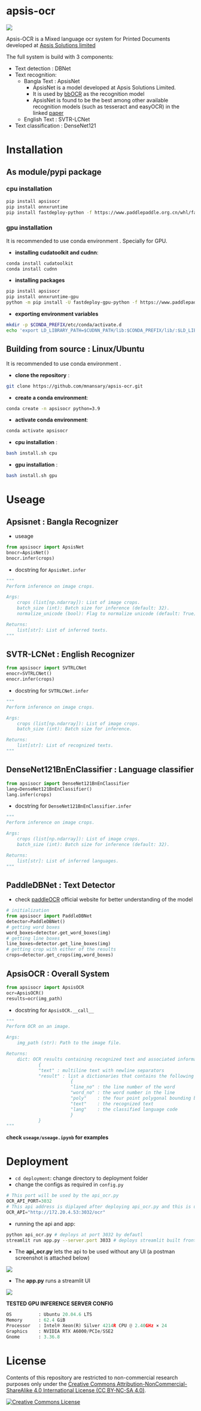# apsis-ocr
![](/deployment/images/apsis.png) 

Apsis-OCR is a Mixed language ocr system for Printed Documents developed at [Apsis Solutions limited](https://apsissolutions.com/)

The full system is build with 3 components: 
* Text detection : DBNet
* Text recognition:
    * Bangla Text : ApsisNet 
        * ApsisNet is a model developed at Apsis Solutions Limited. 
        * It is used by [bbOCR](https://github.com/BengaliAI/bbocr/blob/dev/modules.md) as the recognition model 
        * ApsisNet is found to be the best among other available recognition models (such as tesseract and easyOCR) in the linked [paper](https://arxiv.org/abs/2308.10647)
    * English Text : SVTR-LCNet
* Text classification : DenseNet121    


# **Installation**


## **As module/pypi package**
### **cpu installation**

```bash
pip install apsisocr
pip install onnxruntime
pip install fastdeploy-python -f https://www.paddlepaddle.org.cn/whl/fastdeploy.html
```

### **gpu installation**

It is recommended to use conda environment . Specially for GPU.

* **installing cudatoolkit and cudnn**: 

```bash
conda install cudatoolkit
conda install cudnn
```

* **installing packages**

```bash
pip install apsisocr
pip install onnxruntime-gpu
python -m pip install -U fastdeploy-gpu-python -f https://www.paddlepaddle.org.cn/whl/fastdeploy.html
```

* **exporting environment variables**

```bash
mkdir -p $CONDA_PREFIX/etc/conda/activate.d
echo 'export LD_LIBRARY_PATH=$CUDNN_PATH/lib:$CONDA_PREFIX/lib/:$LD_LIBRARY_PATH' >> $CONDA_PREFIX/etc/conda/activate.d/env_vars.sh
```

## **Building from source : Linux/Ubuntu**
It is recommended to use conda environment .

* **clone the repository** : 
```bash
git clone https://github.com/mnansary/apsis-ocr.git
```


* **create a conda environment**: 

```bash
conda create -n apsisocr python=3.9
```

* **activate conda environment**: 

```bash
conda activate apsisocr

```
* **cpu installation**  :

```bash
bash install.sh cpu
``` 
* **gpu installation**  :
    
```bash
bash install.sh gpu
``` 

# Useage


## Apsisnet : Bangla Recognizer

* useage
```python
from apsisocr import ApsisNet
bnocr=ApsisNet()
bnocr.infer(crops)
```
* docstring for ```ApsisNet.infer```

```python
"""
Perform inference on image crops.

Args:
    crops (list[np.ndarray]): List of image crops.
    batch_size (int): Batch size for inference (default: 32).
    normalize_unicode (bool): Flag to normalize unicode (default: True).

Returns:
    list[str]: List of inferred texts.
"""
```

## SVTR-LCNet : English Recognizer

```python
from apsisocr import SVTRLCNet
enocr=SVTRLCNet()
enocr.infer(crops)
```

* docstring for ```SVTRLCNet.infer```

```python
"""
Perform inference on image crops.

Args:
    crops (list[np.ndarray]): List of image crops.
    batch_size (int): Batch size for inference.

Returns:
    list[str]: List of recognized texts.
"""
```


## DenseNet121BnEnClassifier : Language classifier

```python
from apsisocr import DenseNet121BnEnClassifier
lang=DenseNet121BnEnClassifier()
lang.infer(crops)
```

* docstring for ```DenseNet121BnEnClassifier.infer```

```python
"""
Perform inference on image crops.

Args:
    crops (list[np.ndarray]): List of image crops.
    batch_size (int): Batch size for inference (default: 32).

Returns:
    list[str]: List of inferred languages.
"""
```

## PaddleDBNet : Text Detector

* check [paddleOCR](https://github.com/PaddlePaddle/PaddleOCR) official website for better understanding of the model

```python
# initialization
from apsisocr import PaddleDBNet
detector=PaddleDBNet()
# getting word boxes
word_boxes=detector.get_word_boxes(img)
# getting line boxes
line_boxes=detector.get_line_boxes(img)
# getting crop with either of the results
crops=detector.get_crops(img,word_boxes)
```

## ApsisOCR : Overall System

```python
from apsisocr import ApsisOCR
ocr=ApsisOCR()
results=ocr(img_path)
```

* docstring for ```ApsisOCR.__call__```

```python
"""
Perform OCR on an image.

Args:
    img_path (str): Path to the image file.

Returns:
    dict: OCR results containing recognized text and associated information. The dictionary has the following structre
            {
            "text" : multiline text with newline separators
            "result" : list a dictionaries that contains the following structre:
                        {
                        "line_no" : the line number of the word
                        "word_no" : the word number in the line 
                        "poly"    : the four point polygonal bounding box of the word in the image
                        "text"    : the recognized text 
                        "lang"    : the classified language code
                        }
            }
"""  
```

**check ```useage/useage.ipynb``` for examples**


# **Deployment**
* ```cd deployment```: change directory to deployment folder
* change the configs as required in ```config.py```

```python
# This port will be used by the api_ocr.py 
OCR_API_PORT=3032
# This api address is diplayed after deploying api_ocr.py and this is used in app.py  
OCR_API="http://172.20.4.53:3032/ocr"
```
* running the api and app:

```bash
python api_ocr.py # deploys at port 3032 by defautl
streamlit run app.py --server.port 3033 # deploys streamlit built frontend at 3033 port
```
* The **api_ocr.py** lets the api to be used without any UI (a postman screenshot is attached below)

![](/deployment/images/api_ocr.png) 

* The **app.py** runs a streamlit UI 

![](/deployment/images/app.png) 


**TESTED GPU INFERENCE SERVER CONFIG**  

```python
OS          : Ubuntu 20.04.6 LTS      
Memory      : 62.4 GiB 
Processor   : Intel® Xeon(R) Silver 4214R CPU @ 2.40GHz × 24    
Graphics    : NVIDIA RTX A6000/PCIe/SSE2
Gnome       : 3.36.8
```
# License
Contents of this repository are restricted to non-commercial research purposes only under the [Creative Commons Attribution-NonCommercial-ShareAlike 4.0 International License (CC BY-NC-SA 4.0)](https://creativecommons.org/licenses/by-nc-sa/4.0/). 

<a rel="license" href="http://creativecommons.org/licenses/by-nc-sa/4.0/"><img alt="Creative Commons License" style="border-width:0" src="https://i.creativecommons.org/l/by-nc-sa/4.0/88x31.png" /></a>

